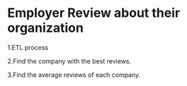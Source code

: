 # Employer Review about their organization

1.ETL process

2.Find the company with the best reviews.

3.Find the average reviews of each company.
